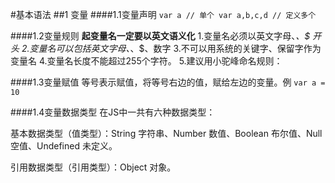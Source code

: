 #基本语法
##1 变量
####1.1变量声明
	```var a //	单个
		var a,b,c,d // 定义多个
	```

####1.2变量规则
**起变量名一定要以英文语义化**
1.变量名必须以英文字母、_、$ 开头
2.变量名可以包括英文字母、_、$、数字
3.不可以用系统的关键字、保留字作为变量名
4.变量名长度不能超过255个字符。
5.建议用小驼峰命名规则：

####1.3变量赋值
等号表示赋值，将等号右边的值，赋给左边的变量。例 
	`var a = 10`

####1.4变量数据类型
在JS中一共有六种数据类型：

基本数据类型（值类型）：String 字符串、Number 数值、Boolean 布尔值、Null 空值、Undefined 未定义。

引用数据类型（引用类型）：Object 对象。